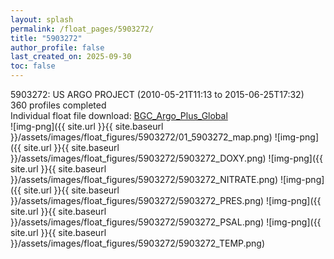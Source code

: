 ```yaml
---
layout: splash
permalink: /float_pages/5903272/
title: "5903272"
author_profile: false
last_created_on: 2025-09-30
toc: false
---
```

 
5903272: US ARGO PROJECT (2010-05-21T11:13 to 2015-06-25T17:32)\
360 profiles completed\
Individual float file download: [BGC_Argo_Plus_Global](https://ftp.soest.hawaii.edu/bgc_argo_plus/Individual_Floats/outliers_removed/5903272_Sprof_processed.nc)\
![img-png]({{ site.url }}{{ site.baseurl }}/assets/images/float_figures/5903272/01_5903272_map.png)
![img-png]({{ site.url }}{{ site.baseurl }}/assets/images/float_figures/5903272/5903272_DOXY.png)
![img-png]({{ site.url }}{{ site.baseurl }}/assets/images/float_figures/5903272/5903272_NITRATE.png)
![img-png]({{ site.url }}{{ site.baseurl }}/assets/images/float_figures/5903272/5903272_PRES.png)
![img-png]({{ site.url }}{{ site.baseurl }}/assets/images/float_figures/5903272/5903272_PSAL.png)
![img-png]({{ site.url }}{{ site.baseurl }}/assets/images/float_figures/5903272/5903272_TEMP.png)

